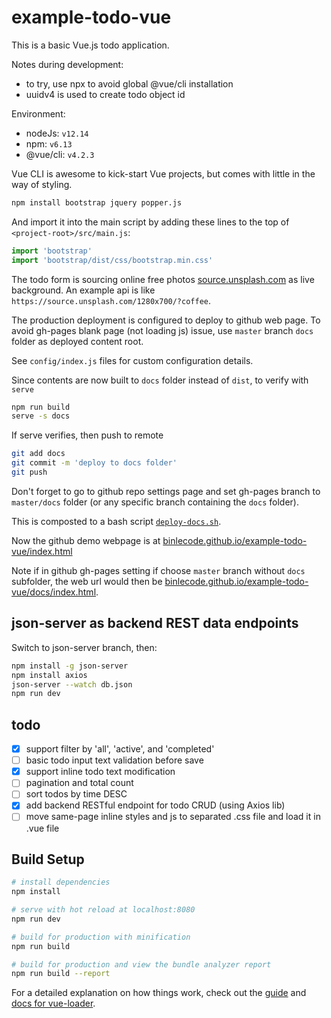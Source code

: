 # example-todo-vue

This is a basic Vue.js todo application.

Notes during development:
* to try, use npx to avoid global @vue/cli installation
* uuidv4 is used to create todo object id

Environment:
* nodeJs: `v12.14`
* npm: `v6.13`
* @vue/cli: `v4.2.3`

Vue CLI is awesome to kick-start Vue projects, but comes with little in the way of styling.

```bash
npm install bootstrap jquery popper.js
```

And import it into the main script by adding these lines to the top of 
`<project-root>/src/main.js`:
```javascript
import 'bootstrap'
import 'bootstrap/dist/css/bootstrap.min.css'
```

The todo form is sourcing online free photos [source.unsplash.com](https://source.unsplash.com) as live background. An example api is like `https://source.unsplash.com/1280x700/?coffee`.

The production deployment is configured to deploy to github web page.
To avoid gh-pages blank page (not loading js) issue, use `master` branch `docs` folder as deployed content root. 

See `config/index.js` files for custom configuration details.

Since contents are now built to `docs` folder instead of `dist`, to verify with `serve`
```bash
npm run build
serve -s docs
```

If serve verifies, then push to remote
```bash
git add docs
git commit -m 'deploy to docs folder'
git push
```

Don't forget to go to github repo settings page and set gh-pages branch to `master/docs` folder (or any specific branch containing the `docs` folder).

This is composted to a bash script [`deploy-docs.sh`](./deploy-docs.sh).

Now the github demo webpage is at [binlecode.github.io/example-todo-vue/index.html](https://binlecode.github.io/example-todo-vue/index.html)

Note if in github gh-pages setting if choose `master` branch without `docs` subfolder, the web url would then be [binlecode.github.io/example-todo-vue/docs/index.html](https://binlecode.github.io/example-todo-vue/docs/index.html).

## json-server as backend REST data endpoints

Switch to json-server branch, then:

```bash
npm install -g json-server
npm install axios
json-server --watch db.json
npm run dev
```


## todo

- [x] support filter by 'all', 'active', and 'completed'
- [ ] basic todo input text validation before save
- [x] support inline todo text modification
- [ ] pagination and total count
- [ ] sort todos by time DESC
- [x] add backend RESTful endpoint for todo CRUD (using Axios lib)
- [ ] move same-page inline styles and js to separated .css file and load it in .vue file

## Build Setup

``` bash
# install dependencies
npm install

# serve with hot reload at localhost:8080
npm run dev

# build for production with minification
npm run build

# build for production and view the bundle analyzer report
npm run build --report
```

For a detailed explanation on how things work, check out the [guide](http://vuejs-templates.github.io/webpack/) and [docs for vue-loader](http://vuejs.github.io/vue-loader).
